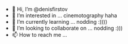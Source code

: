 - 👋 Hi, I’m @denisfirstov
- 👀 I’m interested in ... cinemotography haha
- 🌱 I’m currently learning ... nodding :))))
- 💞️ I’m looking to collaborate on ... nodding :)))
- 📫 How to reach me ...

<!---
denisfirstov/denisfirstov is a ✨ special ✨ repository because its `README.md` (this file) appears on your GitHub profile.
You can click the Preview link to take a look at your changes.
--->
